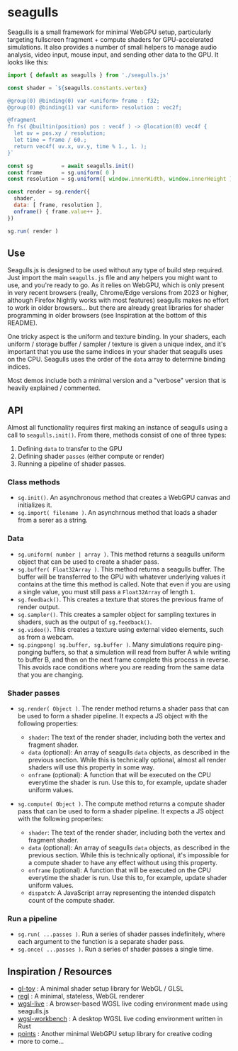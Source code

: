 # seagulls

Seagulls is a small framework for minimal WebGPU setup, particularly targeting
fullscreen fragment + compute shaders for GPU-accelerated simulations. It also
provides a number of small helpers to manage audio analysis, video input, mouse
input, and sending other data to the GPU. It looks like this:

```js
import { default as seagulls } from './seagulls.js'

const shader = `${seagulls.constants.vertex}

@group(0) @binding(0) var <uniform> frame : f32;
@group(0) @binding(1) var <uniform> resolution : vec2f;

@fragment
fn fs( @builtin(position) pos : vec4f ) -> @location(0) vec4f {
  let uv = pos.xy / resolution;
  let time = frame / 60.;
  return vec4f( uv.x, uv.y, time % 1., 1. );
}`

const sg         = await seagulls.init()
const frame      = sg.uniform( 0 )
const resolution = sg.uniform([ window.innerWidth, window.innerHeight ])

const render = sg.render({
  shader,
  data: [ frame, resolution ],
  onframe() { frame.value++ },
})

sg.run( render )
```

## Use
Seagulls.js is designed to be used without any type of build step required. 
Just import the main `seagulls.js` file and any helpers you might want to 
use, and you're ready to go. As it relies on WebGPU, which is only present
in very recent browsers (really, Chrome/Edge versions from 2023 or higher,
although Firefox Nightly works with most features) seagulls makes no effort
to work in older browsers... but there are already great libraries for
shader programming in older browsers (see Inspiration at the bottom of this
README).

One tricky aspect is the uniform and texture binding. In your shaders, each
uniform / storage buffer / sampler / texture is given a unique index, and 
it's important that you use the same indices in your shader that seagulls
uses on the CPU. Seagulls uses the order of the `data` array to determine binding
indices.

Most demos include both a minimal version and a "verbose" version that is
heavily explained / commented.

## API

Almost all functionality requires first making an instance of seagulls using a call
to `seagulls.init()`. From there, methods consist of one of three types:

1. Defining `data` to transfer to the GPU
2. Defining shader `passes` (either compute or render)
3. Running a pipeline of shader passes.

### Class methods
- `sg.init()`. An asynchronous method that creates a WebGPU canvas and initializes it.
- `sg.import( filename )`. An asynchrnous method that loads a shader from a serer as a string.

### Data
- `sg.uniform( number | array )`. This method returns a seagulls uniform object that
can be used to create a shader pass.
- `sg.buffer( Float32Array )`. This method returns a seagulls buffer. The buffer will
be transferred to the GPU with whatever underlying values it contains at the time this method is
called. Note that even if you are using a single value, you must still pass a `Float32Array` of length `1`. 
- `sg.feedback()`. This creates a texture that stores the previous frame of render output.
- `sg.sampler()`. This creates a sampler object for sampling textures in shaders, such as the output of `sg.feedback()`.
- `sg.video()`. This creates a texture using external video elements, such as from a webcam.
- `sg.pingpong( sg.buffer, sg.buffer )`. Many simulations require ping-ponging buffers, so that
a simulation will read from buffer A while writing to buffer B, and then on the next frame
complete this process in reverse. This avoids race conditions where you are reading from the
same data that you are changing.

### Shader passes
- `sg.render( Object )`. The render method returns a shader pass that can be used to form a shader
pipeline. It expects a JS object with the following properties:
  - `shader`: The text of the render shader, including both the vertex and fragment shader.
  - `data` (optional): An array of seagulls `data` objects, as described in the previous section.
  While this is technically optional, almost all render shaders will use this property in some way.
  - `onframe` (optional): A function that will be executed on the CPU everytime the shader is run.
Use this to, for example, update shader uniform values.

- `sg.compute( Object )`. The compute method returns a compute shader pass that can be used to form
a shader pipeline. It expects a JS object with the following properites:
  - `shader`: The text of the render shader, including both the vertex and fragment shader.
  - `data` (optional): An array of seagulls `data` objects, as described in the previous section.
  While this is technically optional, it's impossible for a compute shader to have any effect without
  using this property.
  - `onframe` (optional): A function that will be executed on the CPU everytime the shader is run.
Use this to, for example, update shader uniform values.
  - `dispatch`: A JavaScript array representing the intended dispatch count of the compute shader.

### Run a pipeline
- `sg.run( ...passes )`. Run a series of shader passes indefinitely, where each argument to the function
is a separate shader pass.
- `sg.once( ...passes )`. Run a series of shader passes a single time. 


## Inspiration / Resources
- [gl-toy](http://stack.gl/packages/#stackgl/gl-toy) : A minimal shader setup library for WebGL / GLSL
- [regl](https://github.com/regl-project/regl) : A minimal, stateless, WebGL renderer
- [wgsl-live](https://charlieroberts.github.io/wgsl_live) : A browser-based WGSL live coding environment made using seagulls.js
- [wgsl-workbench](https://github.com/ArthurAmes/wgsl_workbench) : A desktop WGSL live coding environment written in Rust
- [points](https://github.com/Absulit/points)  : Another minimal WebGPU setup library for creative coding
- more to come...



